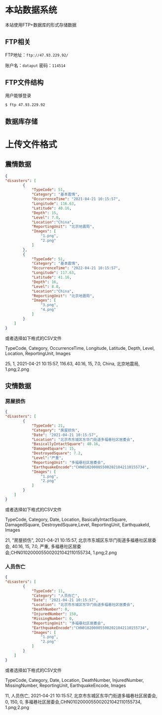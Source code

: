 # 本站数据系统

本站使用FTP+数据库的形式存储数据

## FTP相关

FTP地址：`ftp://47.93.229.92/`


账户名：`dataput` 密码：`114514`



## FTP文件结构

用户能够登录

```bash
$ ftp 47.93.229.92
```





## 数据库存储







# 上传文件格式

## 震情数据

```json
{
"disasters": [
        {
            "TypeCode": 51,
            "Category": "基本震情",
            "OccurrenceTime": "2021-04-21 10:15:57",
            "Longitude": 116.63,
            "Latitude": 40.16,
            "Depth": 15,
            "Level": 7.0,
            "Location":"China",
            "ReportingUnit": "北京地震局",
            "Images": [
                "1.png",
                "2.png"
            ]
        },
        {
            "TypeCode": 51,
            "Category": "基本震情",
            "OccurrenceTime": "2022-04-21 10:15:57",
            "Longitude": 117.63,
            "Latitude": 41.16,
            "Depth": 16,
            "Level": 8.0,
            "Location":"China",
            "ReportingUnit": "北京地震局",
            "Images": [
                "3.png",
                "4.png"
            ]
        }
    ]
}
```

或者选择如下格式的CSV文件

TypeCode, Category, OccurrenceTime, Longitude, Latitude, Depth, Level, Location, ReportingUnit, Images

25, 1, 2021-04-21 10:15:57, 116.63, 40.16, 15, 7.0, China, 北京地震局, 1.png;2.png


## 灾情数据

### 房屋损伤
```json
{
"disasters": [
        {
            "TypeCode": 21,
            "Category": "房屋损伤",
            "Date": "2021-04-21 10:15:57",
            "Location": "北京市东城区东华门街道多福巷社区居委会",
            "BasicallyIntactSquare": 40.16,
            "DamagedSquare": 15,
            "DestroyedSquare": 7.2,
            "Level":"严重",
            "ReportingUnit": "多福巷社区居委会",
            "EarthquakeEncode":"CHN0102000055002021042110155734",
            "Images": [
                "1.png",
                "2.png"
            ]
        }
    ]
}

```


或者选择如下格式的CSV文件

TypeCode, Category, Date, Location, BasicallyIntactSquare, DamagedSquare, DestroyedSquare,Level, ReportingUnit, EarthquakeId, Images

21, "房屋损伤", 2021-04-21 10:15:57, 北京市东城区东华门街道多福巷社区居委会, 40.16, 15, 7.0, 严重, 多福巷社区居委会,CHN0102000055002021042110155734, 1.png;2.png




### 人员伤亡
```json
{
"disasters": [
        {
            "TypeCode": 11,
            "Category": "人员伤亡",
            "Date": "2021-04-21 10:15:57",
            "Location": "北京市东城区东华门街道多福巷社区居委会",
            "DeathNumber": 0,
            "InjuredNumber": 150,
            "MissingNumber": 0,
            "ReportingUnit": "多福巷社区居委会",
            "EarthquakeEncode":"CHN0102000055002021042110155734",
            "Images": [
                "1.png",
                "2.png"
            ]
        }
    ]
}

```


或者选择如下格式的CSV文件

TypeCode, Category, Date, Location, DeathNumber, InjuredNumber, MissingNumber, ReportingUnit, EarthquakeEncode, Images

11, 人员伤亡, 2021-04-21 10:15:57, 北京市东城区东华门街道多福巷社区居委会, 0, 150, 0, 多福巷社区居委会,CHN0102000055002021042110155734, 1.png;2.png
